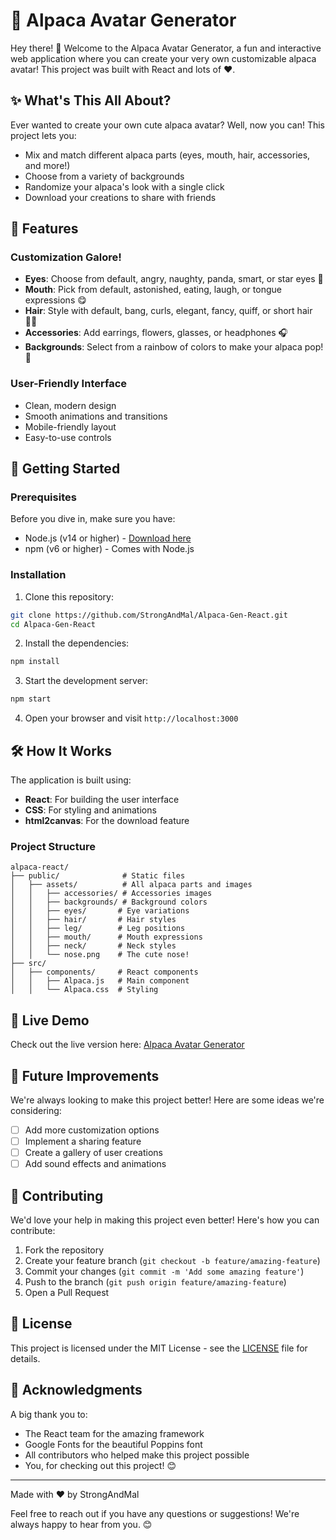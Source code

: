 # 🦙 Alpaca Avatar Generator

Hey there! 👋 Welcome to the Alpaca Avatar Generator, a fun and interactive web application where you can create your very own customizable alpaca avatar! This project was built with React and lots of ❤️.

## ✨ What's This All About?

Ever wanted to create your own cute alpaca avatar? Well, now you can! This project lets you:
- Mix and match different alpaca parts (eyes, mouth, hair, accessories, and more!)
- Choose from a variety of backgrounds
- Randomize your alpaca's look with a single click
- Download your creations to share with friends

## 🎨 Features

### Customization Galore!
- **Eyes**: Choose from default, angry, naughty, panda, smart, or star eyes 👀
- **Mouth**: Pick from default, astonished, eating, laugh, or tongue expressions 😋
- **Hair**: Style with default, bang, curls, elegant, fancy, quiff, or short hair 💇‍♂️
- **Accessories**: Add earrings, flowers, glasses, or headphones 🎧
- **Backgrounds**: Select from a rainbow of colors to make your alpaca pop! 🌈

### User-Friendly Interface
- Clean, modern design
- Smooth animations and transitions
- Mobile-friendly layout
- Easy-to-use controls

## 🚀 Getting Started

### Prerequisites
Before you dive in, make sure you have:
- Node.js (v14 or higher) - [Download here](https://nodejs.org/)
- npm (v6 or higher) - Comes with Node.js

### Installation
1. Clone this repository:
```bash
git clone https://github.com/StrongAndMal/Alpaca-Gen-React.git
cd Alpaca-Gen-React
```

2. Install the dependencies:
```bash
npm install
```

3. Start the development server:
```bash
npm start
```

4. Open your browser and visit `http://localhost:3000`

## 🛠️ How It Works

The application is built using:
- **React**: For building the user interface
- **CSS**: For styling and animations
- **html2canvas**: For the download feature

### Project Structure
```
alpaca-react/
├── public/              # Static files
│   ├── assets/          # All alpaca parts and images
│   │   ├── accessories/ # Accessories images
│   │   ├── backgrounds/ # Background colors
│   │   ├── eyes/       # Eye variations
│   │   ├── hair/       # Hair styles
│   │   ├── leg/        # Leg positions
│   │   ├── mouth/      # Mouth expressions
│   │   ├── neck/       # Neck styles
│   │   └── nose.png    # The cute nose!
├── src/
│   ├── components/     # React components
│   │   ├── Alpaca.js   # Main component
│   │   └── Alpaca.css  # Styling
```

## 🌟 Live Demo

Check out the live version here: [Alpaca Avatar Generator](https://strongandmal.github.io/Alpaca-Gen-React)

## 🎯 Future Improvements

We're always looking to make this project better! Here are some ideas we're considering:
- [ ] Add more customization options
- [ ] Implement a sharing feature
- [ ] Create a gallery of user creations
- [ ] Add sound effects and animations

## 🤝 Contributing

We'd love your help in making this project even better! Here's how you can contribute:

1. Fork the repository
2. Create your feature branch (`git checkout -b feature/amazing-feature`)
3. Commit your changes (`git commit -m 'Add some amazing feature'`)
4. Push to the branch (`git push origin feature/amazing-feature`)
5. Open a Pull Request

## 📝 License

This project is licensed under the MIT License - see the [LICENSE](LICENSE) file for details.

## 🙏 Acknowledgments

A big thank you to:
- The React team for the amazing framework
- Google Fonts for the beautiful Poppins font
- All contributors who helped make this project possible
- You, for checking out this project! 😊

---

Made with ❤️ by StrongAndMal

Feel free to reach out if you have any questions or suggestions! We're always happy to hear from you. 😊
